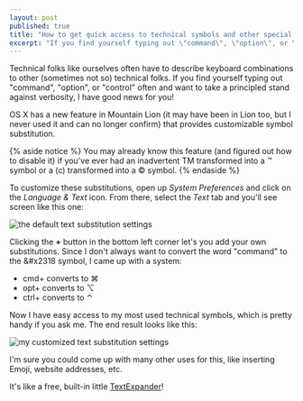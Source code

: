 ```yaml
---
layout: post
published: true
title: "How to get quick access to technical symbols and other special characters in OS X"
excerpt: "If you find yourself typing out \"command\", \"option\", or \"control\" often and want to take a principled stand against verbosity, I have good news for you!"
---
```


Technical folks like ourselves often have to describe keyboard combinations to other (sometimes not so) technical folks. If you find yourself typing out "command", "option", or "control" often and want to take a principled stand against verbosity, I have good news for you!

OS X has a new feature in Mountain Lion (it may have been in Lion too, but I never used it and can no longer confirm) that provides customizable symbol substitution.

{% aside notice %}
You may already know this feature (and figured out how to disable it) if you've ever had an inadvertent TM transformed into a &#8482; symbol or a (c) transformed into a &copy; symbol.
{% endaside %}

To customize these substitutions, open up *System Preferences* and click on the *Language & Text* icon. From there, select the *Text* tab and you'll see screen like this one:

![the default text substitution settings][text-settings-before]

Clicking the **+** button in the bottom left corner let's you add your own substitutions. Since I don't always want to convert the word "command" to the &#x2318 symbol, I came up with a system:

* cmd+ converts to &#x2318;
* opt+ converts to &#x2325;
* ctrl+ converts to &#x2303;

Now I have easy access to my most used technical symbols, which is pretty handy if you ask me. The end result looks like this:

![my customized text substitution settings][text-settings-after]

I'm sure you could come up with many other uses for this, like inserting Emoji, website addresses, etc.

It's like a free, built-in little [TextExpander][textexpander]!

[text-settings-before]:http://jerodsanto.net/drop/text-settings-before-20120808-153339.png
[text-settings-after]:http://jerodsanto.net/drop/text-settings-after-20120808-153117.png
[textexpander]:http://smilesoftware.com/TextExpander/

